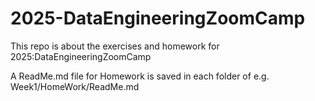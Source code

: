 # 2025-DataEngineeringZoomCamp
This repo is about the exercises and homework for 2025:DataEngineeringZoomCamp

A ReadMe.md file for Homework is saved in each folder of e.g. Week1/HomeWork/ReadMe.md
